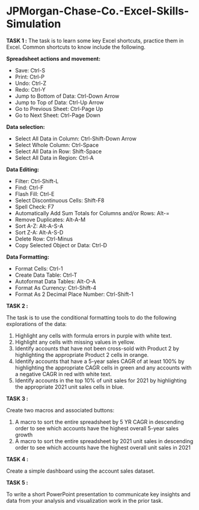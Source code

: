# JPMorgan-Chase-Co.-Excel-Skills-Simulation

**TASK 1 :**
The task is to learn some key Excel shortcuts, practice them in Excel.
Common shortcuts to know include the following.

**Spreadsheet actions and movement:**

- Save: Ctrl-S  
- Print: Ctrl-P  
- Undo: Ctrl-Z  
- Redo: Ctrl-Y  
- Jump to Bottom of Data: Ctrl-Down Arrow  
- Jump to Top of Data: Ctrl-Up Arrow  
- Go to Previous Sheet: Ctrl-Page Up  
- Go to Next Sheet: Ctrl-Page Down  


**Data selection:**

- Select All Data in Column: Ctrl-Shift-Down Arrow 
- Select Whole Column: Ctrl-Space
- Select All Data in Row: Shift-Space
- Select All Data in Region: Ctrl-A

**Data Editing:**

- Filter: Ctrl-Shift-L  
- Find: Ctrl-F  
- Flash Fill: Ctrl-E  
- Select Discontinuous Cells: Shift-F8  
- Spell Check: F7  
- Automatically Add Sum Totals for Columns and/or Rows: Alt-=  
- Remove Duplicates: Alt-A-M  
- Sort A-Z: Alt-A-S-A  
- Sort Z-A: Alt-A-S-D  
- Delete Row: Ctrl-Minus  
- Copy Selected Object or Data: Ctrl-D  

**Data Formatting:**

- Format Cells: Ctrl-1  
- Create Data Table: Ctrl-T  
- Autoformat Data Tables: Alt-O-A  
- Format As Currency: Ctrl-Shift-4  
- Format As 2 Decimal Place Number: Ctrl-Shift-1 

**TASK 2 :**

The task is to use the conditional formatting tools to do the following explorations of the data:

1. Highlight any cells with formula errors in purple with white text.
2. Highlight any cells with missing values in yellow.
3. Identify accounts that have not been cross-sold with Product 2 by highlighting the appropriate Product 2 cells in orange.
4. Identify accounts that have a 5-year sales CAGR of at least 100% by highlighting the appropriate CAGR cells in green and any accounts with a negative CAGR in red with white text.
5. Identify accounts in the top 10% of unit sales for 2021 by highlighting the appropriate 2021 unit sales cells in blue.

**TASK 3 :**

Create two macros and associated buttons:

1. A macro to sort the entire spreadsheet by 5 YR CAGR in descending order to see which accounts have the highest overall 5-year sales growth
2. A macro to sort the entire spreadsheet by 2021 unit sales in descending order to see which accounts have the highest overall unit sales in 2021

**TASK 4 :**

Create a simple dashboard using the account sales dataset.

**TASK 5 :**

To write a short PowerPoint presentation to communicate key insights and data from your analysis and visualization work in the prior task.
   
